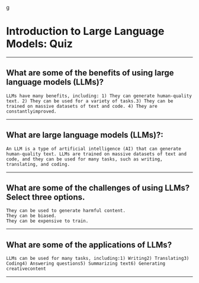 g
# Introduction to Large Language Models: Quiz
____
## What are some of the benefits of using large language models (LLMs)?
```LLMs have many benefits, including: 1) They can generate human-quality text. 2) They can be used for a variety of tasks.3) They can be trained on massive datasets of text and code. 4) They are constantlyimproved.```
____
## What are large language models (LLMs)?:
```An LLM is a type of artificial intelligence (AI) that can generate human-quality text. LLMs are trained on massive datasets of text and code, and they can be used for many tasks, such as writing, translating, and coding.```
____
## What are some of the challenges of using LLMs? Select three options.
```They can be used to generate harmful content.``` <br>
```They can be biased.```<br>
```They can be expensive to train.```
____
## What are some of the applications of LLMs?
```LLMs can be used for many tasks, including:1) Writing2) Translating3) Coding4) Answering questions5) Summarizing text6) Generating creativecontent```
____
